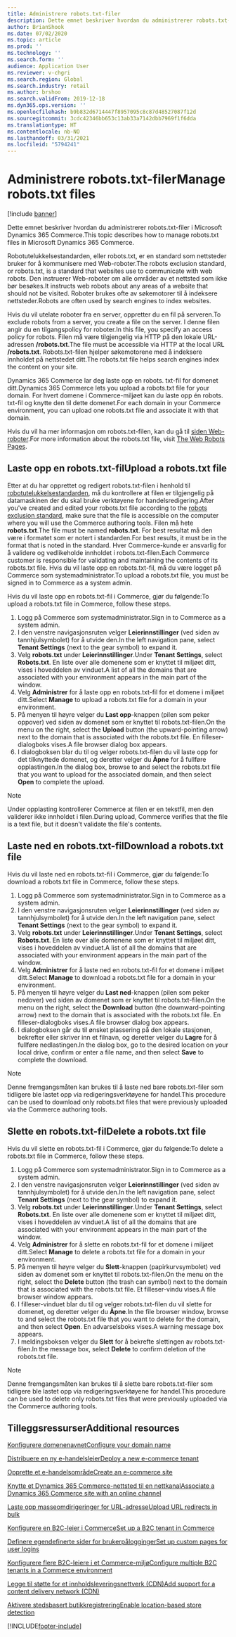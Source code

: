 ```yaml
---
title: Administrere robots.txt-filer
description: Dette emnet beskriver hvordan du administrerer robots.txt-filer i Microsoft Dynamics 365 Commerce.
author: BrianShook
ms.date: 07/02/2020
ms.topic: article
ms.prod: ''
ms.technology: ''
ms.search.form: ''
audience: Application User
ms.reviewer: v-chgri
ms.search.region: Global
ms.search.industry: retail
ms.author: brshoo
ms.search.validFrom: 2019-12-18
ms.dyn365.ops.version: ''
ms.openlocfilehash: b9b832d6714447f8957095c8c87d48527087f12d
ms.sourcegitcommit: 3cdc42346bb653c13ab33a7142dbb7969f1f6dda
ms.translationtype: HT
ms.contentlocale: nb-NO
ms.lasthandoff: 03/31/2021
ms.locfileid: "5794241"
---
```

# <a name="manage-robotstxt-files"></a><span data-ttu-id="a607c-103">Administrere robots.txt-filer</span><span class="sxs-lookup"><span data-stu-id="a607c-103">Manage robots.txt files</span></span>

[!include [banner](includes/banner.md)]

<span data-ttu-id="a607c-104">Dette emnet beskriver hvordan du administrerer robots.txt-filer i Microsoft Dynamics 365 Commerce.</span><span class="sxs-lookup"><span data-stu-id="a607c-104">This topic describes how to manage robots.txt files in Microsoft Dynamics 365 Commerce.</span></span>

<span data-ttu-id="a607c-105">Robotutelukkelsestandarden, eller robots.txt, er en standard som nettsteder bruker for å kommunisere med Web-roboter.</span><span class="sxs-lookup"><span data-stu-id="a607c-105">The robots exclusion standard, or robots.txt, is a standard that websites use to communicate with web robots.</span></span> <span data-ttu-id="a607c-106">Den instruerer Web-roboter om alle områder av et nettsted som ikke bør besøkes.</span><span class="sxs-lookup"><span data-stu-id="a607c-106">It instructs web robots about any areas of a website that should not be visited.</span></span> <span data-ttu-id="a607c-107">Roboter brukes ofte av søkemotorer til å indeksere nettsteder.</span><span class="sxs-lookup"><span data-stu-id="a607c-107">Robots are often used by search engines to index websites.</span></span>

<span data-ttu-id="a607c-108">Hvis du vil utelate roboter fra en server, oppretter du en fil på serveren.</span><span class="sxs-lookup"><span data-stu-id="a607c-108">To exclude robots from a server, you create a file on the server.</span></span> <span data-ttu-id="a607c-109">I denne filen angir du en tilgangspolicy for roboter.</span><span class="sxs-lookup"><span data-stu-id="a607c-109">In this file, you specify an access policy for robots.</span></span> <span data-ttu-id="a607c-110">Filen må være tilgjengelig via HTTP på den lokale URL-adressen **/robots.txt**.</span><span class="sxs-lookup"><span data-stu-id="a607c-110">The file must be accessible via HTTP at the local URL **/robots.txt**.</span></span> <span data-ttu-id="a607c-111">Robots.txt-filen hjelper søkemotorene med å indeksere innholdet på nettstedet ditt.</span><span class="sxs-lookup"><span data-stu-id="a607c-111">The robots.txt file helps search engines index the content on your site.</span></span>

<span data-ttu-id="a607c-112">Dynamics 365 Commerce lar deg laste opp en robots. txt-fil for domenet ditt.</span><span class="sxs-lookup"><span data-stu-id="a607c-112">Dynamics 365 Commerce lets you upload a robots.txt file for your domain.</span></span> <span data-ttu-id="a607c-113">For hvert domene i Commerce-miljøet kan du laste opp én robots. txt-fil og knytte den til dette domenet.</span><span class="sxs-lookup"><span data-stu-id="a607c-113">For each domain in your Commerce environment, you can upload one robots.txt file and associate it with that domain.</span></span>

<span data-ttu-id="a607c-114">Hvis du vil ha mer informasjon om robots.txt-filen, kan du gå til [siden Web-roboter](https://www.robotstxt.org/).</span><span class="sxs-lookup"><span data-stu-id="a607c-114">For more information about the robots.txt file, visit [The Web Robots Pages](https://www.robotstxt.org/).</span></span>

## <a name="upload-a-robotstxt-file"></a><span data-ttu-id="a607c-115">Laste opp en robots.txt-fil</span><span class="sxs-lookup"><span data-stu-id="a607c-115">Upload a robots.txt file</span></span>

<span data-ttu-id="a607c-116">Etter at du har opprettet og redigert robots.txt-filen i henhold til [robotutelukkelsestandarden](https://www.robotstxt.org/orig.html), må du kontrollere at filen er tilgjengelig på datamaskinen der du skal bruke verktøyene for handelsredigering.</span><span class="sxs-lookup"><span data-stu-id="a607c-116">After you've created and edited your robots.txt file according to the [robots exclusion standard](https://www.robotstxt.org/orig.html), make sure that the file is accessible on the computer where you will use the Commerce authoring tools.</span></span> <span data-ttu-id="a607c-117">Filen må hete **robots.txt**.</span><span class="sxs-lookup"><span data-stu-id="a607c-117">The file must be named **robots.txt**.</span></span> <span data-ttu-id="a607c-118">For best resultat må den være i formatet som er notert i standarden.</span><span class="sxs-lookup"><span data-stu-id="a607c-118">For best results, it must be in the format that is noted in the standard.</span></span> <span data-ttu-id="a607c-119">Hver Commerce-kunde er ansvarlig for å validere og vedlikeholde innholdet i robots.txt-filen.</span><span class="sxs-lookup"><span data-stu-id="a607c-119">Each Commerce customer is responsible for validating and maintaining the contents of its robots.txt file.</span></span> <span data-ttu-id="a607c-120">Hvis du vil laste opp en robots.txt-fil, må du være logget på Commerce som systemadministrator.</span><span class="sxs-lookup"><span data-stu-id="a607c-120">To upload a robots.txt file, you must be signed in to Commerce as a system admin.</span></span>

<span data-ttu-id="a607c-121">Hvis du vil laste opp en robots.txt-fil i Commerce, gjør du følgende:</span><span class="sxs-lookup"><span data-stu-id="a607c-121">To upload a robots.txt file in Commerce, follow these steps.</span></span>

1. <span data-ttu-id="a607c-122">Logg på Commerce som systemadministrator.</span><span class="sxs-lookup"><span data-stu-id="a607c-122">Sign in to Commerce as a system admin.</span></span>
2. <span data-ttu-id="a607c-123">I den venstre navigasjonsruten velger **Leierinnstillinger** (ved siden av tannhjulsymbolet) for å utvide den.</span><span class="sxs-lookup"><span data-stu-id="a607c-123">In the left navigation pane, select **Tenant Settings** (next to the gear symbol) to expand it.</span></span>
3. <span data-ttu-id="a607c-124">Velg **robots.txt** under **Leierinnstillinger**.</span><span class="sxs-lookup"><span data-stu-id="a607c-124">Under **Tenant Settings**, select **Robots.txt**.</span></span> <span data-ttu-id="a607c-125">En liste over alle domenene som er knyttet til miljøet ditt, vises i hoveddelen av vinduet.</span><span class="sxs-lookup"><span data-stu-id="a607c-125">A list of all the domains that are associated with your environment appears in the main part of the window.</span></span>
4. <span data-ttu-id="a607c-126">Velg **Administrer** for å laste opp en robots.txt-fil for et domene i miljøet ditt.</span><span class="sxs-lookup"><span data-stu-id="a607c-126">Select **Manage** to upload a robots.txt file for a domain in your environment.</span></span>
5. <span data-ttu-id="a607c-127">På menyen til høyre velger du **Last opp**-knappen (pilen som peker oppover) ved siden av domenet som er knyttet til robots.txt-filen.</span><span class="sxs-lookup"><span data-stu-id="a607c-127">On the menu on the right, select the **Upload** button (the upward-pointing arrow) next to the domain that is associated with the robots.txt file.</span></span> <span data-ttu-id="a607c-128">En filleser-dialogboks vises.</span><span class="sxs-lookup"><span data-stu-id="a607c-128">A file browser dialog box appears.</span></span>
6. <span data-ttu-id="a607c-129">I dialogboksen blar du til og velger robots.txt-filen du vil laste opp for det tilknyttede domenet, og deretter velger du **Åpne** for å fullføre opplastingen.</span><span class="sxs-lookup"><span data-stu-id="a607c-129">In the dialog box, browse to and select the robots.txt file that you want to upload for the associated domain, and then select **Open** to complete the upload.</span></span>

> [!NOTE] 
> <span data-ttu-id="a607c-130">Under opplasting kontrollerer Commerce at filen er en tekstfil, men den validerer ikke innholdet i filen.</span><span class="sxs-lookup"><span data-stu-id="a607c-130">During upload, Commerce verifies that the file is a text file, but it doesn't validate the file's contents.</span></span>

## <a name="download-a-robotstxt-file"></a><span data-ttu-id="a607c-131">Laste ned en robots.txt-fil</span><span class="sxs-lookup"><span data-stu-id="a607c-131">Download a robots.txt file</span></span>

<span data-ttu-id="a607c-132">Hvis du vil laste ned en robots.txt-fil i Commerce, gjør du følgende:</span><span class="sxs-lookup"><span data-stu-id="a607c-132">To download a robots.txt file in Commerce, follow these steps.</span></span>

1. <span data-ttu-id="a607c-133">Logg på Commerce som systemadministrator.</span><span class="sxs-lookup"><span data-stu-id="a607c-133">Sign in to Commerce as a system admin.</span></span>
2. <span data-ttu-id="a607c-134">I den venstre navigasjonsruten velger **Leierinnstillinger** (ved siden av tannhjulsymbolet) for å utvide den.</span><span class="sxs-lookup"><span data-stu-id="a607c-134">In the left navigation pane, select **Tenant Settings** (next to the gear symbol) to expand it.</span></span>
3. <span data-ttu-id="a607c-135">Velg **robots.txt** under **Leierinnstillinger**.</span><span class="sxs-lookup"><span data-stu-id="a607c-135">Under **Tenant Settings**, select **Robots.txt**.</span></span> <span data-ttu-id="a607c-136">En liste over alle domenene som er knyttet til miljøet ditt, vises i hoveddelen av vinduet.</span><span class="sxs-lookup"><span data-stu-id="a607c-136">A list of all the domains that are associated with your environment appears in the main part of the window.</span></span>
4. <span data-ttu-id="a607c-137">Velg **Administrer** for å laste ned en robots.txt-fil for et domene i miljøet ditt.</span><span class="sxs-lookup"><span data-stu-id="a607c-137">Select **Manage** to download a robots.txt file for a domain in your environment.</span></span>
5. <span data-ttu-id="a607c-138">På menyen til høyre velger du **Last ned**-knappen (pilen som peker nedover) ved siden av domenet som er knyttet til robots.txt-filen.</span><span class="sxs-lookup"><span data-stu-id="a607c-138">On the menu on the right, select the **Download** button (the downward-pointing arrow) next to the domain that is associated with the robots.txt file.</span></span> <span data-ttu-id="a607c-139">En filleser-dialogboks vises.</span><span class="sxs-lookup"><span data-stu-id="a607c-139">A file browser dialog box appears.</span></span>
6. <span data-ttu-id="a607c-140">I dialogboksen går du til ønsket plassering på den lokale stasjonen, bekrefter eller skriver inn et filnavn, og deretter velger du **Lagre** for å fullføre nedlastingen.</span><span class="sxs-lookup"><span data-stu-id="a607c-140">In the dialog box, go to the desired location on your local drive, confirm or enter a file name, and then select **Save** to complete the download.</span></span>

> [!NOTE]
> <span data-ttu-id="a607c-141">Denne fremgangsmåten kan brukes til å laste ned bare robots.txt-filer som tidligere ble lastet opp via redigeringsverktøyene for handel.</span><span class="sxs-lookup"><span data-stu-id="a607c-141">This procedure can be used to download only robots.txt files that were previously uploaded via the Commerce authoring tools.</span></span>

## <a name="delete-a-robotstxt-file"></a><span data-ttu-id="a607c-142">Slette en robots.txt-fil</span><span class="sxs-lookup"><span data-stu-id="a607c-142">Delete a robots.txt file</span></span>

<span data-ttu-id="a607c-143">Hvis du vil slette en robots.txt-fil i Commerce, gjør du følgende:</span><span class="sxs-lookup"><span data-stu-id="a607c-143">To delete a robots.txt file in Commerce, follow these steps.</span></span>

1. <span data-ttu-id="a607c-144">Logg på Commerce som systemadministrator.</span><span class="sxs-lookup"><span data-stu-id="a607c-144">Sign in to Commerce as a system admin.</span></span>
2. <span data-ttu-id="a607c-145">I den venstre navigasjonsruten velger **Leierinnstillinger** (ved siden av tannhjulsymbolet) for å utvide den.</span><span class="sxs-lookup"><span data-stu-id="a607c-145">In the left navigation pane, select **Tenant Settings** (next to the gear symbol) to expand it.</span></span>
3. <span data-ttu-id="a607c-146">Velg **robots.txt** under **Leierinnstillinger**.</span><span class="sxs-lookup"><span data-stu-id="a607c-146">Under **Tenant Settings**, select **Robots.txt**.</span></span> <span data-ttu-id="a607c-147">En liste over alle domenene som er knyttet til miljøet ditt, vises i hoveddelen av vinduet.</span><span class="sxs-lookup"><span data-stu-id="a607c-147">A list of all the domains that are associated with your environment appears in the main part of the window.</span></span>
4. <span data-ttu-id="a607c-148">Velg **Administrer** for å slette en robots.txt-fil for et domene i miljøet ditt.</span><span class="sxs-lookup"><span data-stu-id="a607c-148">Select **Manage** to delete a robots.txt file for a domain in your environment.</span></span>
5. <span data-ttu-id="a607c-149">På menyen til høyre velger du **Slett**-knappen (papirkurvsymbolet) ved siden av domenet som er knyttet til robots.txt-filen.</span><span class="sxs-lookup"><span data-stu-id="a607c-149">On the menu on the right, select the **Delete** button (the trash can symbol) next to the domain that is associated with the robots.txt file.</span></span> <span data-ttu-id="a607c-150">Et filleser-vindu vises.</span><span class="sxs-lookup"><span data-stu-id="a607c-150">A file browser window appears.</span></span>
6. <span data-ttu-id="a607c-151">I filleser-vinduet blar du til og velger robots.txt-filen du vil slette for domenet, og deretter velger du **Åpne**.</span><span class="sxs-lookup"><span data-stu-id="a607c-151">In the file browser window, browse to and select the robots.txt file that you want to delete for the domain, and then select **Open**.</span></span> <span data-ttu-id="a607c-152">En advarselsboks vises.</span><span class="sxs-lookup"><span data-stu-id="a607c-152">A warning message box appears.</span></span>
7. <span data-ttu-id="a607c-153">I meldingsboksen velger du **Slett** for å bekrefte slettingen av robots.txt-filen.</span><span class="sxs-lookup"><span data-stu-id="a607c-153">In the message box, select **Delete** to confirm deletion of the robots.txt file.</span></span>

> [!NOTE] 
> <span data-ttu-id="a607c-154">Denne fremgangsmåten kan brukes til å slette bare robots.txt-filer som tidligere ble lastet opp via redigeringsverktøyene for handel.</span><span class="sxs-lookup"><span data-stu-id="a607c-154">This procedure can be used to delete only robots.txt files that were previously uploaded via the Commerce authoring tools.</span></span>

## <a name="additional-resources"></a><span data-ttu-id="a607c-155">Tilleggsressurser</span><span class="sxs-lookup"><span data-stu-id="a607c-155">Additional resources</span></span>

[<span data-ttu-id="a607c-156">Konfigurere domenenavnet</span><span class="sxs-lookup"><span data-stu-id="a607c-156">Configure your domain name</span></span>](configure-your-domain-name.md)

[<span data-ttu-id="a607c-157">Distribuere en ny e-handelsleier</span><span class="sxs-lookup"><span data-stu-id="a607c-157">Deploy a new e-commerce tenant</span></span>](deploy-ecommerce-site.md)

[<span data-ttu-id="a607c-158">Opprette et e-handelsområde</span><span class="sxs-lookup"><span data-stu-id="a607c-158">Create an e-commerce site</span></span>](create-ecommerce-site.md)

[<span data-ttu-id="a607c-159">Knytte et Dynamics 365 Commerce-nettsted til en nettkanal</span><span class="sxs-lookup"><span data-stu-id="a607c-159">Associate a Dynamics 365 Commerce site with an online channel</span></span>](associate-site-online-store.md)

[<span data-ttu-id="a607c-160">Laste opp masseomdirigeringer for URL-adresse</span><span class="sxs-lookup"><span data-stu-id="a607c-160">Upload URL redirects in bulk</span></span>](upload-bulk-redirects.md)

[<span data-ttu-id="a607c-161">Konfigurere en B2C-leier i Commerce</span><span class="sxs-lookup"><span data-stu-id="a607c-161">Set up a B2C tenant in Commerce</span></span>](set-up-B2C-tenant.md)

[<span data-ttu-id="a607c-162">Definere egendefinerte sider for brukerpålogginger</span><span class="sxs-lookup"><span data-stu-id="a607c-162">Set up custom pages for user logins</span></span>](custom-pages-user-logins.md)

[<span data-ttu-id="a607c-163">Konfigurere flere B2C-leiere i et Commerce-miljø</span><span class="sxs-lookup"><span data-stu-id="a607c-163">Configure multiple B2C tenants in a Commerce environment</span></span>](configure-multi-B2C-tenants.md)

[<span data-ttu-id="a607c-164">Legge til støtte for et innholdsleveringsnettverk (CDN)</span><span class="sxs-lookup"><span data-stu-id="a607c-164">Add support for a content delivery network (CDN)</span></span>](add-cdn-support.md)

[<span data-ttu-id="a607c-165">Aktivere stedsbasert butikkregistrering</span><span class="sxs-lookup"><span data-stu-id="a607c-165">Enable location-based store detection</span></span>](enable-store-detection.md)


[!INCLUDE[footer-include](../includes/footer-banner.md)]
